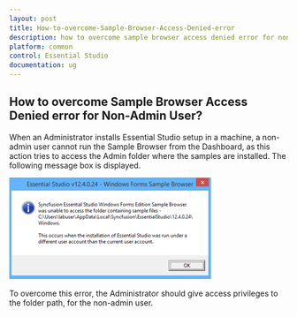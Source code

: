```yaml
---
layout: post
title: How-to-overcome-Sample-Browser-Access-Denied-error
description: how to overcome sample browser access denied error for non-admin user?
platform: common
control: Essential Studio
documentation: ug
---
```


## How to overcome Sample Browser Access Denied error for Non-Admin User?

When an Administrator installs Essential Studio setup in a machine, a non-admin user cannot run the Sample Browser from the Dashboard, as this action tries to access the Admin folder where the samples are installed. The following message box is displayed.

![](How-to-overcome-Sample-Browser-Access-Denied-error_images/How-to-overcome-Sample-Browser-Access-Denied-error_img1.png)

To overcome this error, the Administrator should give access privileges to the folder path, for the non-admin user.
